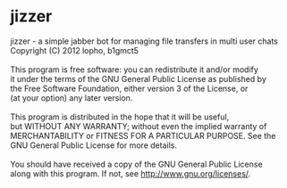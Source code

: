 jizzer
======

jizzer - a simple jabber bot for managing file transfers in multi user chats<br />
Copyright (C) 2012  lopho, b1gmct5<br />
<br />
This program is free software: you can redistribute it and/or modify<br />
it under the terms of the GNU General Public License as published by<br />
the Free Software Foundation, either version 3 of the License, or<br />
(at your option) any later version.<br />
<br />
This program is distributed in the hope that it will be useful,<br />
but WITHOUT ANY WARRANTY; without even the implied warranty of<br />
MERCHANTABILITY or FITNESS FOR A PARTICULAR PURPOSE.  See the<br />
GNU General Public License for more details.<br />
<br />
You should have received a copy of the GNU General Public License<br />
along with this program.  If not, see <http://www.gnu.org/licenses/>.<br />
<br />